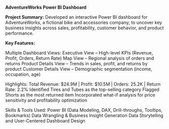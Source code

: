 **AdventureWorks Power BI Dashboard**

**Project Summary:**
Developed an interactive Power BI dashboard for AdventureWorks, a fictional bike and accessories company, to uncover key business insights across sales, profitability, customer behavior, and product performance.

**Key Features:**

Multiple Dashboard Views:
Executive View – High-level KPIs (Revenue, Profit, Orders, Return Rate)
Map View – Regional analysis of orders and returns
Product Details View – Trends in sales, profit, and returns by product
Customer Details View – Demographic segmentation (income, occupation, age)

Highlights:
Total Revenue: $24.9M | Profit: $10.5M | Orders: 25.2K | Return Rate: 2.2%
Identified Tires and Tubes as the top-selling category
Flagged Shorts as the most returned item
Incorporated what-if analysis for price sensitivity and profitability optimization

Skills & Tools Used:
Power BI (Data Modeling, DAX, Drill-throughs, Tooltips, Bookmarks)
Data Wrangling & Business Insight Generation
Data Storytelling and User-Centered Dashboard Design
